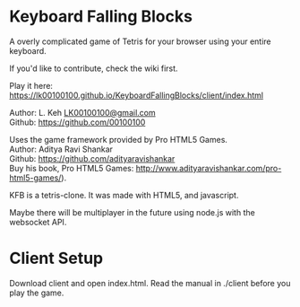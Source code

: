 # Keyboard Falling Blocks
A overly complicated game of Tetris for your browser using your entire keyboard.

If you'd like to contribute, check the wiki first.

Play it here:
https://lk00100100.github.io/KeyboardFallingBlocks/client/index.html

Author: L. Keh LK00100100@gmail.com<br />
Github: https://github.com/00100100

Uses the game framework provided by Pro HTML5 Games.<br />
Author: Aditya Ravi Shankar<br />
Github: https://github.com/adityaravishankar<br />
Buy his book, Pro HTML5 Games: http://www.adityaravishankar.com/pro-html5-games/).<br />

KFB is a tetris-clone. It was made with HTML5, and javascript.

Maybe there will be multiplayer in the future using node.js with the websocket API.

# Client Setup
Download client and open index.html.
Read the manual in ./client before you play the game.
